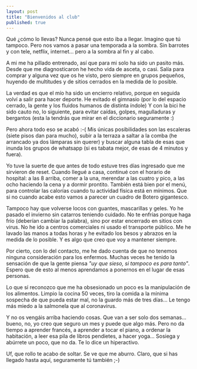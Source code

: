 ```yaml
---
layout: post
title: "Bienvenidos al club"
published: true
---
```


Qué ¿cómo lo llevas? Nunca pensé que esto iba a llegar. Imagino que tú tampoco. Pero nos vamos a pasar una temporada a la sombra. Sin barrotes y con tele, netflix, internet... pero a la sombra al fin y al cabo.

A mi me ha pillado entrenado, así que para mi solo ha sido un pasito más. Desde que me diagnosticaron he hecho vida de asceta, o casi. Salía para comprar y alguna vez que os he visto, pero siempre en grupos pequeños, huyendo de multitudes y de sitios cerrados en la medida de lo posible.

La verdad es que el mío ha sido un encierro relativo, porque en seguida volví a salir para hacer deporte. He evitado el gimnasio (por lo del espacio cerrado, la gente y los fluidos humanos de distinta índole) Y con la bici he sido cauto no, lo siguiente, para evitar caídas, golpes, magulladuras y bergantos (esta la tendrás que mirar en el diccionario seguramente :)

Pero ahora todo eso se acabó :-( Mis únicas posibilidades son las escaleras (siete pisos dan para mucho), subir a la terraza a saltar a la comba (he arrancado ya dos lámparas sin querer) y buscar alguna tabla de esas que inunda los grupos de whatsapp (si es tabata mejor, de esas de 4 minutos y fuera).

Yo tuve la suerte de que antes de todo estuve tres días ingresado que me sirvieron de reset. Cuando llegué a casa, continué con el horario de hospital: a las 8 arriba, comer a la una, merendar a las cuatro y pico, a las ocho haciendo la cena y a dormir prontito. También está bien por el menú, para controlar las calorías cuando tu actividad física está en mínimos. Que si no cuando acabe esto vamos a parecer un cuadro de Botero gigantesco.

Tampoco hay que volverse locos con guantes, mascarillas y geles. Yo he pasado el invierno sin catarros teniendo cuidado. No te enfrías porque haga frío (deberían cambiar la palabra), sino por estar encerrado en sitios con virus. No he ido a centros comerciales ni usado el transporte público. Me he lavado las manos a todas horas y he evitado los besos y abrazos en la medida de lo posible. Y es algo que creo que voy a mantener siempre.

Por cierto, con lo del contacto, me he dado cuenta de que no tenemos ninguna consideración para los enfermos. Muchas veces he tenido la sensación de que la gente piensa *"uy que sieso, si tampoco es para tanto"*. Espero que de esto al menos aprendamos a ponernos en el lugar de esas personas.

Lo que sí reconozco que me ha obsesionado un poco es la manipulación de los alimentos. Limpio la cocina 50 veces, tiro la comida a la mínima sospecha de que pueda estar mal, no la guardo más de tres días... Le tengo más miedo a la salmonela que al coronavirus.

Y no os vengáis arriba haciendo cosas. Que van a ser solo dos semanas... bueno, no, yo creo que seguro un mes y puede que algo más. Pero no da tiempo a aprender francés, a aprender a tocar el piano, a ordenar la habitación, a leer esa pila de libros pendietes, a hacer yoga... Sosiega y abúrrete un poco, que no da. Te lo dice un hiperactivo. 

Uf, que rollo te acabo de soltar. Se ve que me aburro. Claro, que si has llegado hasta aquí, seguramente tú también ;-)
